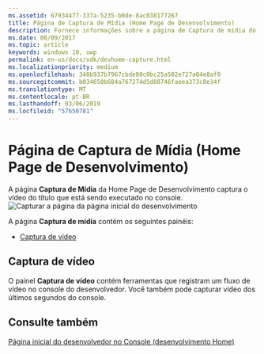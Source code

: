 ```yaml
---
ms.assetid: 67934477-337a-5235-b0de-8ac038177267
title: Página de Captura de Mídia (Home Page de Desenvolvimento)
description: Fornece informações sobre a página de Captura de mídia do aplicativo Home Page de Desenvolvimento para Xbox One.
ms.date: 08/09/2017
ms.topic: article
keywords: windows 10, uwp
permalink: en-us/docs/xdk/devhome-capture.html
ms.localizationpriority: medium
ms.openlocfilehash: 348b937b7967cbde80c0bc25a502e727a04e8af0
ms.sourcegitcommit: b034650b684a767274d5d88746faeea373c8e34f
ms.translationtype: MT
ms.contentlocale: pt-BR
ms.lasthandoff: 03/06/2019
ms.locfileid: "57650781"
---
```

# <a name="media-capture-page-dev-home"></a>Página de Captura de Mídia (Home Page de Desenvolvimento)
   
  
A página **Captura de Mídia** da Home Page de Desenvolvimento captura o vídeo do título que está sendo executado no console.   
 ![Capturar a página da página inicial do desenvolvimento](images/devhome_capture.png)   
  
A página **Captura de mídia** contém os seguintes painéis:   
 
   *  [Captura de vídeo](#ID4EHB)  

 
<a id="ID4EHB"></a>

   

## <a name="video-capture"></a>Captura de vídeo  
   
  
O painel **Captura de vídeo** contém ferramentas que registram um fluxo de vídeo no console do desenvolvedor. Você também pode capturar vídeo dos últimos segundos do console.   
  
<a id="ID4ERB"></a>

   

## <a name="see-also"></a>Consulte também  
 [Página inicial do desenvolvedor no Console (desenvolvimento Home)](dev-home.md)

  